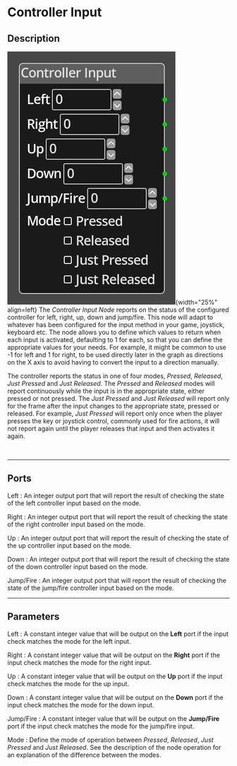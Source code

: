 
# Controller Input


## Description

![Controller Input Node](../../assets/nodes/controller.png){width="25%" align=left}
The *Controller Input Node* reports on the status of the configured controller
for left, right, up, down and jump/fire. This node will adapt to whatever has
been configured for the input method in your game, joystick, keyboard etc. The
node allows you to define which values to return when each input is activated,
defaulting to 1 for each, so that you can define the appropriate values for
your needs. For example, it might be common to use -1 for left and 1 for right,
to be used directly later in the graph as directions on the X axis to avoid
having to convert the input to a direction manually.

The controller reports the status in one of four modes, *Pressed*, *Released*,
*Just Pressed* and *Just Released*. The *Pressed* and *Released* modes will
report continuously while the input is in the appropriate state, either pressed
or not pressed. The *Just Pressed* and *Just Released* will report only for the
frame after the input changes to the appropriate state, pressed or released.
For example, *Just Pressed* will report only once when the player presses the
key or joystick control, commonly used for fire actions, it will not report
again until the player releases that input and then activates it again.

<br style="clear:left"/>
  
-------

## Ports

Left 
: An integer output port that will report the result of checking the state of the
  left controller input based on the mode.

Right 
: An integer output port that will report the result of checking the state of the
  right controller input based on the mode.

Up 
: An integer output port that will report the result of checking the state of the
  up controller input based on the mode.

Down 
: An integer output port that will report the result of checking the state of the
  down controller input based on the mode.

Jump/Fire 
: An integer output port that will report the result of checking the state of the
  jump/fire controller input based on the mode.


-------

## Parameters

Left 
: A constant integer value that will be output on the __Left__ port if the input
  check matches the mode for the left input.

Right 
: A constant integer value that will be output on the __Right__ port if the input
  check matches the mode for the right input.

Up 
: A constant integer value that will be output on the __Up__ port if the input
  check matches the mode for the up input.

Down 
: A constant integer value that will be output on the __Down__ port if the input
 check matches the mode for the down input.

Jump/Fire 
: A constant integer value that will be output on the __Jump/Fire__ port if the
  input check matches the mode for the jump/fire input.

Mode
: Define the mode of operation between *Pressed*, *Released*, *Just Pressed* and
  *Just Released*. See the description of the node operation for an explanation
  of the difference between the modes.

